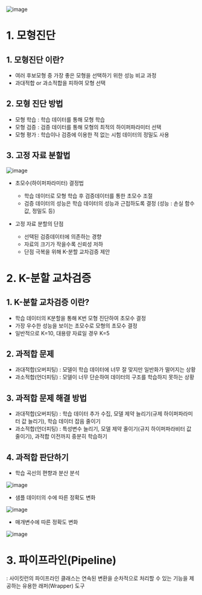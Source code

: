 ![image](https://user-images.githubusercontent.com/70889699/120493569-0a78eb80-c3f6-11eb-8850-93332bc12bf0.png)

# 1. 모형진단
## 1. 모형진단 이란?
- 여러 후보모형 중 가장 좋은 모형을 선택하기 위한 성능 비교 과정
- 과대적합 or 과소적합을 피하여 모형 선택

## 2. 모형 진단 방법
- 모형 학습 : 학습 데이터를 통해 모형 학습
- 모형 검증 : 검증 데이터를 통해 모형의 최적의 하이퍼파라미터 선택
- 모형 평가 : 학습이나 검증에 이용한 적 없는 시험 데이터의 정밀도 사용

## 3. 고정 자료 분할법

![image](https://user-images.githubusercontent.com/70889699/120493896-4dd35a00-c3f6-11eb-91d0-aebe5dac56d7.png)

- 초모수(하이퍼파라미터) 결정법
  - 학습 데이터로 모형 학습 후 검증데이터를 통한 초모수 조절
  - 검증 데이터의 성능은 학습 데이터의 성능과 근접하도록 결정 (성능 : 손실 함수 값, 정밀도 등)

- 고정 자료 분할의 단점
  - 선택된 검증데이터에 의존하는 경향
  - 자료의 크기가 작을수록 신뢰성 저하
  - 단점 극복을 위해 K-분할 교차검증 제안

# 2. K-분할 교차검증
## 1. K-분할 교차검증 이란?
- 학습 데이터의 K분할을 통해 K번 모형 진단하여 초모수 결정
- 가장 우수한 성능을 보이는 초모수로 모형의 초모수 결정
- 일반적으로 K=10, 대용량 자료일 경우 K=5

## 2. 과적합 문제
- 과대적합(오버피팅) : 모델이 학습 데이터에 너무 잘 맞지만 일반화가 떨어지는 상황
- 과소적합(언더피팅) : 모델이 너무 단순하여 데이터의 구조를 학습하지 못하는 상황


## 3. 과적합 문제 해결 방법
- 과대적합(오버피팅) : 학습 데이터 추가 수집, 모델 제약 늘리기(규제 하이퍼파라미터 값 늘리기), 학습 데이터 잡음 줄이기
- 과소적합(언더피팅) : 특성변수 늘리기, 모델 제약 줄이기(규지 하이퍼파라비터 값 줄이기), 과적합 이전까지 중분히 학습하기

## 4. 과적합 판단하기
- 학습 곡선의 편향과 분산 분석 

![image](https://user-images.githubusercontent.com/70889699/120494800-1618e200-c3f7-11eb-9671-3a72c2981a89.png)

- 샘플 데이터의 수에 따른 정확도 변화

![image](https://user-images.githubusercontent.com/70889699/120494948-3648a100-c3f7-11eb-9106-596aa956085d.png)


- 매개변수에 따른 정확도 변화

![image](https://user-images.githubusercontent.com/70889699/120494997-41033600-c3f7-11eb-8f43-dbf687826ab1.png)




# 3. 파이프라인(Pipeline)
: 사이킷런의 파이프라인 클래스는 연속된 변환을 순차적으로 처리할 수 있는 기능을 제공하는 유용한 래퍼(Wrapper) 도구
